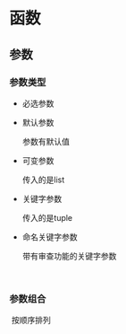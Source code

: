 # 函数

## 参数

### 参数类型



* 必选参数

* 默认参数

  参数有默认值

* 可变参数

  传入的是list

* 关键字参数

  传入的是tuple

* 命名关键字参数

  带有审查功能的关键字参数

  ​

### 参数组合

​	按顺序排列 